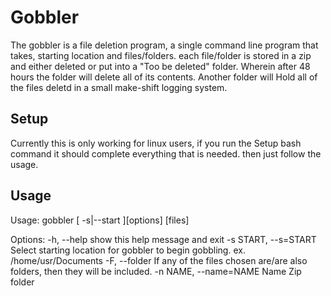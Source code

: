 # Gobbler

The gobbler is a file deletion program, a  single command line program that takes, starting location and files/folders. each file/folder is stored in a zip and either deleted or put into a "Too be deleted" folder. Wherein after 48 hours the folder will delete all of its contents. Another folder will Hold all of the files deletd in a small make-shift logging system. 

## Setup
Currently this is only working for linux users, if you run the Setup bash command it should complete everything that is needed. then just follow the usage. 



## Usage

<p>Usage: gobbler [ -s|--start ][options] [files]<p>

Options:
  -h, --help            show this help message and exit
  -s START, --s=START   Select starting location for gobbler to begin gobbling. ex. /home/usr/Documents
  -F, --folder          If any of the files chosen are/are also folders, then
                        they will be included.
  -n NAME, --name=NAME  Name Zip folder

